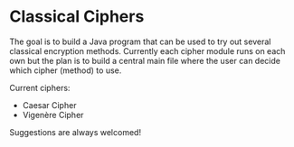 # Classical Ciphers
The goal is to build a Java program that can be used to try out several classical encryption methods.
Currently each cipher module runs on each own but the plan is to build a central main file where the user can decide which cipher (method) to use.

Current ciphers:
- Caesar Cipher
- Vigenère Cipher

Suggestions are always welcomed!
